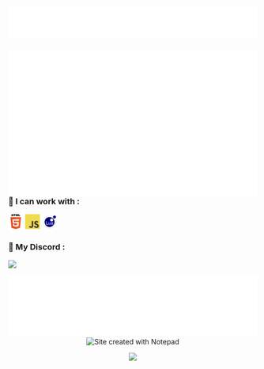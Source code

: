 <!--
⠄⣴⣶⣿⣿⣿⣿⣿⣿⣿⣿⣿⣿⣿⣿⣿⣿⣿⣿⣿⣿⣿⣿⣿⣿⣿⣿⣷⣤⣀
⠄⣿⣿⣿⣿⣿⣿⣿⣿⣿⣿⣿⣿⣿⣿⣿⣿⣿⣿⣿⣿⣿⣿⣿⣿⣿⣿⣿⣿⣿
⠄⣾⣿⠿⠛⣉⣁⣤⣤⣤⣤⣬⣽⣿⣿⣿⣿⣿⣿⣿⣿⣿⡟⠛⠛⠛⠻⠿⠿⣿
⣾⣿⣿⣶⣿⣿⣿⣿⣿⣿⣿⣿⣿⣿⣿⣿⣿⣿⣿⣿⣿⣿⣿⣿⣿⣶⣶⣶⣤⡈
⣿⣿⣿⣿⠛⢋⠉⠩⠉⢩⣙⠛⣿⣿⣿⣿⣿⣿⣿⣿⣿⣿⡿⠿⠿⠿⠿⣿⣿⣿
⣿⣿⣿⣿⣿⣿⠿⠶⢶⣿⣿⣿⣿⣿⣿⣿⣿⣿⣿⣿⣿⣧⣶⣏⣁⡁⣐⣆⠈⢻
⣿⣿⣿⣿⣿⣿⣿⣿⡿⢋⣥⣤⡌⢻⣿⣿⣿⣿⣿⣿⣿⣿⣿⣿⣭⣭⣭⣿⣾⣿
⣿⣿⣿⣿⣿⣿⣿⠿⢀⣿⣿⡿⢁⣿⣿⣿⣿⣿⣿⣿⣿⣿⣿⣿⣿⣿⣿⣿⣿⣿
⢿⣿⣿⣿⣿⣿⢋⣴⣿⣿⠏⢡⣾⣿⣿⣿⣿⣿⣿⣿⡟⣿⣿⣿⣿⣿⣿⣿⣿⣿
⡈⠙⠛⠛⠻⢃⣼⣿⣿⠏⣐⠻⠿⠿⠿⠿⣿⣿⣿⣿⣿⡜⢿⣿⣿⣿⣿⣿⣿⣿
⣿⣿⣿⡿⢳⣾⣿⣿⠋⣼⣿⣷⣄⠄⠄⠄⠄⠈⠄⢀⣾⣿⣆⠹⣿⣿⡿⠛⠋⠁
⣿⣿⡟⣀⣿⣿⣿⠛⣠⣄⢹⣿⣿⣧⣤⣄⣀⣤⣶⣾⣿⡿⣿⡆⢻⡟⠁⢀⡀⠄
⣿⣿⣷⣿⣿⣿⢣⣾⣿⣿⠄⠉⠄⠄⠈⠉⠉⠃⠉⠉⠛⠃⠉⠈⣾⣷⠾⠟⠁⢠
⠈⠛⠿⣿⣿⣿⣿⣿⣿⠃⣶⣆⢰⣶⣶⣶⣶⠶⠒⢀⣀⣄⣠⣴⡟⠁⠄⠄⣰⣿
⠄⠄⠄⠄⠈⠻⠿⠿⠏⣾⡿⠃⠈⠉⠉⠛⠄⠘⠛⣻⣿⣿⣿⣿⣿⡇⣠⣾⣿⣿
-->

<h1 align="center">
  <img src="https://raw.githubusercontent.com/heckair/heckair/29c3200e00b3e13f9d45610e2ed5960876df8dbd/hecker.svg" alt="hecker" />
</h1>

<a href="hecker-stats">
  <img src="https://raw.githubusercontent.com/heckair/heckair/7f11007db91f950c4a63bf1c7464409e6cdba1f2/stats.svg" alt="macropower" align="right" />
</a>
<h3 align="left">🐞 I can work with :</h3>
<p align="left"><code><img height="30" src="https://raw.githubusercontent.com/github/explore/80688e429a7d4ef2fca1e82350fe8e3517d3494d/topics/html/html.png"></code>
<code><img height="30" src="https://raw.githubusercontent.com/github/explore/80688e429a7d4ef2fca1e82350fe8e3517d3494d/topics/javascript/javascript.png"></code>
<code><img height="30" src="https://raw.githubusercontent.com/github/explore/80688e429a7d4ef2fca1e82350fe8e3517d3494d/topics/lua/lua.png"></code>

<h3 align="left">🐤 My Discord :</h3>
<a href="https://discord.com/users/754358880170934306">
    <p align="left"><img src="https://lanyard-profile-readme.vercel.app/api/754358880170934306"></p>
</a>

<div align="center">

<img height="120" alt="Merci de ton passage (:" width="100%" src="https://raw.githubusercontent.com/heckair/heckair/20ee95399089c9940043356fbf6a13e240e6f07a/slider.svg" />
<br />
<img src="https://cdn.discordapp.com/attachments/835888981425651782/982611186526871582/floppahecker-modified.png" alt="Site created with Notepad" height="30" />

![](https://komarev.com/ghpvc/?username=heckair)
</div>
